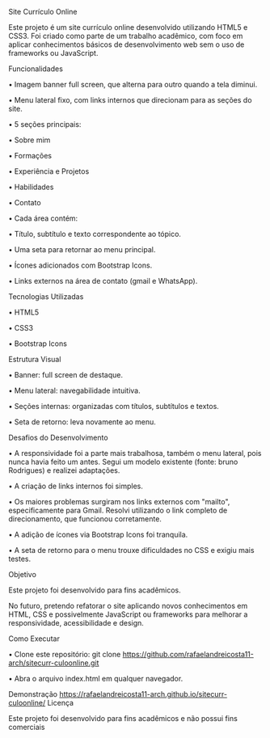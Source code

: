 Site Currículo Online

Este projeto é um site currículo online desenvolvido utilizando HTML5 e CSS3.
Foi criado como parte de um trabalho acadêmico, com foco em aplicar conhecimentos básicos de desenvolvimento web sem o uso de frameworks ou JavaScript.

Funcionalidades

• Imagem banner full screen, que alterna para outro quando a tela diminui.

• Menu lateral fixo, com links internos que direcionam para as seções do site.

• 5 seções principais: 

• Sobre mim

• Formações

• Experiência e Projetos

• Habilidades

• Contato

• Cada área contém: 

• Título, subtítulo e texto correspondente ao tópico.

• Uma seta para retornar ao menu principal.

• Ícones adicionados com Bootstrap Icons.

• Links externos na área de contato (gmail e WhatsApp).

Tecnologias Utilizadas

• HTML5

• CSS3

• Bootstrap Icons

Estrutura Visual

• Banner: full screen de destaque.

• Menu lateral: navegabilidade intuitiva.

• Seções internas: organizadas com títulos, subtítulos e textos.

• Seta de retorno: leva novamente ao menu.

Desafios do Desenvolvimento

• A responsividade foi a parte mais trabalhosa, também o menu lateral, pois nunca havia feito um antes. Segui um modelo existente (fonte: bruno Rodrigues) e realizei adaptações.

• A criação de links internos foi simples.

• Os maiores problemas surgiram nos links externos com "mailto", especificamente para Gmail. Resolvi utilizando o link completo de direcionamento, que funcionou corretamente.

• A adição de ícones via Bootstrap Icons foi tranquila.

• A seta de retorno para o menu trouxe dificuldades no CSS e exigiu mais testes.

Objetivo

Este projeto foi desenvolvido para fins acadêmicos.

No futuro, pretendo refatorar o site aplicando novos conhecimentos em HTML, CSS e possivelmente JavaScript ou frameworks para melhorar a responsividade, acessibilidade e design.

Como Executar

• Clone este repositório: git clone https://github.com/rafaelandreicosta11-arch/sitecurr-culoonline.git

• Abra o arquivo index.html em qualquer navegador.

Demonstração
 https://rafaelandreicosta11-arch.github.io/sitecurr-culoonline/
Licença

Este projeto foi desenvolvido para fins acadêmicos e não possui fins comerciais
